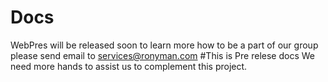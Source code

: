 # Docs
WebPres will be released soon
to learn more how to be a part of our group
please send email to 
services@ronyman.com
#This is Pre relese docs
We need more hands to assist us to complement this project.
